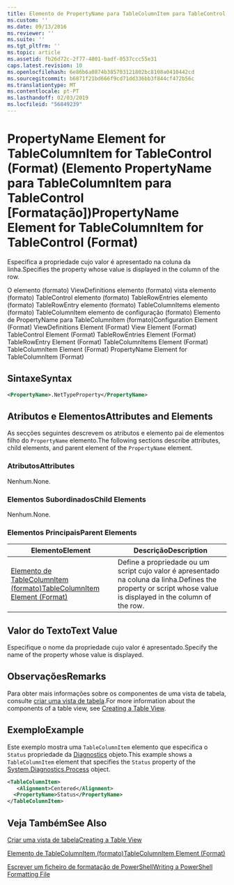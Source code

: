 ```yaml
---
title: Elemento de PropertyName para TableColumnItem para TableControl (formato) | Documentos da Microsoft
ms.custom: ''
ms.date: 09/13/2016
ms.reviewer: ''
ms.suite: ''
ms.tgt_pltfrm: ''
ms.topic: article
ms.assetid: fb26d72c-2f77-4801-badf-0537ccc55e31
caps.latest.revision: 10
ms.openlocfilehash: 6e86b6a0874b385703121802bc8108a0410442cd
ms.sourcegitcommit: b6871f21bd666f9cd71dd336bb3f844cf472b56c
ms.translationtype: MT
ms.contentlocale: pt-PT
ms.lasthandoff: 02/03/2019
ms.locfileid: "56849239"
---
```

# <a name="propertyname-element-for-tablecolumnitem-for-tablecontrol-format"></a><span data-ttu-id="0429c-102">PropertyName Element for TableColumnItem for TableControl (Format) (Elemento PropertyName para TableColumnItem para TableControl [Formatação])</span><span class="sxs-lookup"><span data-stu-id="0429c-102">PropertyName Element for TableColumnItem for TableControl (Format)</span></span>

<span data-ttu-id="0429c-103">Especifica a propriedade cujo valor é apresentado na coluna da linha.</span><span class="sxs-lookup"><span data-stu-id="0429c-103">Specifies the property whose value is displayed in the column of the row.</span></span>

<span data-ttu-id="0429c-104">O elemento (formato) ViewDefinitions elemento (formato) vista elemento (formato) TableControl elemento (formato) TableRowEntries elemento (formato) TableRowEntry elemento (formato) TableColumnItems elemento (formato) TableColumnItem elemento de configuração (formato) Elemento de PropertyName para TableColumnItem (formato)</span><span class="sxs-lookup"><span data-stu-id="0429c-104">Configuration Element (Format) ViewDefinitions Element (Format) View Element (Format) TableControl Element (Format) TableRowEntries Element (Format) TableRowEntry Element (Format) TableColumnItems Element (Format) TableColumnItem Element (Format) PropertyName Element for TableColumnItem (Format)</span></span>

## <a name="syntax"></a><span data-ttu-id="0429c-105">Sintaxe</span><span class="sxs-lookup"><span data-stu-id="0429c-105">Syntax</span></span>

```xml
<PropertyName>.NetTypeProperty</PropertyName>
```

## <a name="attributes-and-elements"></a><span data-ttu-id="0429c-106">Atributos e Elementos</span><span class="sxs-lookup"><span data-stu-id="0429c-106">Attributes and Elements</span></span>

<span data-ttu-id="0429c-107">As secções seguintes descrevem os atributos e elemento pai de elementos filho do `PropertyName` elemento.</span><span class="sxs-lookup"><span data-stu-id="0429c-107">The following sections describe attributes, child elements, and parent element of the `PropertyName` element.</span></span>

### <a name="attributes"></a><span data-ttu-id="0429c-108">Atributos</span><span class="sxs-lookup"><span data-stu-id="0429c-108">Attributes</span></span>

<span data-ttu-id="0429c-109">Nenhum.</span><span class="sxs-lookup"><span data-stu-id="0429c-109">None.</span></span>

### <a name="child-elements"></a><span data-ttu-id="0429c-110">Elementos Subordinados</span><span class="sxs-lookup"><span data-stu-id="0429c-110">Child Elements</span></span>

<span data-ttu-id="0429c-111">Nenhum.</span><span class="sxs-lookup"><span data-stu-id="0429c-111">None.</span></span>

### <a name="parent-elements"></a><span data-ttu-id="0429c-112">Elementos Principais</span><span class="sxs-lookup"><span data-stu-id="0429c-112">Parent Elements</span></span>

|<span data-ttu-id="0429c-113">Elemento</span><span class="sxs-lookup"><span data-stu-id="0429c-113">Element</span></span>|<span data-ttu-id="0429c-114">Descrição</span><span class="sxs-lookup"><span data-stu-id="0429c-114">Description</span></span>|
|-------------|-----------------|
|[<span data-ttu-id="0429c-115">Elemento de TableColumnItem (formato)</span><span class="sxs-lookup"><span data-stu-id="0429c-115">TableColumnItem Element (Format)</span></span>](./tablecolumnitem-element-for-tablecolumnitems-for-tablecontrol-format.md)|<span data-ttu-id="0429c-116">Define a propriedade ou um script cujo valor é apresentado na coluna da linha.</span><span class="sxs-lookup"><span data-stu-id="0429c-116">Defines the property or script whose value is displayed in the column of the row.</span></span>|

## <a name="text-value"></a><span data-ttu-id="0429c-117">Valor do Texto</span><span class="sxs-lookup"><span data-stu-id="0429c-117">Text Value</span></span>

<span data-ttu-id="0429c-118">Especifique o nome da propriedade cujo valor é apresentado.</span><span class="sxs-lookup"><span data-stu-id="0429c-118">Specify the name of the property whose value is displayed.</span></span>

## <a name="remarks"></a><span data-ttu-id="0429c-119">Observações</span><span class="sxs-lookup"><span data-stu-id="0429c-119">Remarks</span></span>

<span data-ttu-id="0429c-120">Para obter mais informações sobre os componentes de uma vista de tabela, consulte [criar uma vista de tabela](./creating-a-table-view.md).</span><span class="sxs-lookup"><span data-stu-id="0429c-120">For more information about the components of a table view, see [Creating a Table View](./creating-a-table-view.md).</span></span>

## <a name="example"></a><span data-ttu-id="0429c-121">Exemplo</span><span class="sxs-lookup"><span data-stu-id="0429c-121">Example</span></span>

<span data-ttu-id="0429c-122">Este exemplo mostra uma `TableColumnItem` elemento que especifica o `Status` propriedade da [Diagnostics](/dotnet/api/System.Diagnostics.Process) objeto.</span><span class="sxs-lookup"><span data-stu-id="0429c-122">This example shows a `TableColumnItem` element that specifies the `Status` property of the [System.Diagnostics.Process](/dotnet/api/System.Diagnostics.Process) object.</span></span>

```xml
<TableColumnItem>
   <Alignment>Centered</Alignment>
  <PropertyName>Status</PropertyName>
</TableColumnItem>

```

## <a name="see-also"></a><span data-ttu-id="0429c-123">Veja Também</span><span class="sxs-lookup"><span data-stu-id="0429c-123">See Also</span></span>

[<span data-ttu-id="0429c-124">Criar uma vista de tabela</span><span class="sxs-lookup"><span data-stu-id="0429c-124">Creating a Table View</span></span>](./creating-a-table-view.md)

[<span data-ttu-id="0429c-125">Elemento de TableColumnItem (formato)</span><span class="sxs-lookup"><span data-stu-id="0429c-125">TableColumnItem Element (Format)</span></span>](./tablecolumnitem-element-for-tablecolumnitems-for-tablecontrol-format.md)

[<span data-ttu-id="0429c-126">Escrever um ficheiro de formatação de PowerShell</span><span class="sxs-lookup"><span data-stu-id="0429c-126">Writing a PowerShell Formatting File</span></span>](./writing-a-powershell-formatting-file.md)
